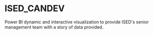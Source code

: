 # ISED_CANDEV
Power BI dynamic and interactive visualization to provide ISED's senior management team with a story of data provided. 
